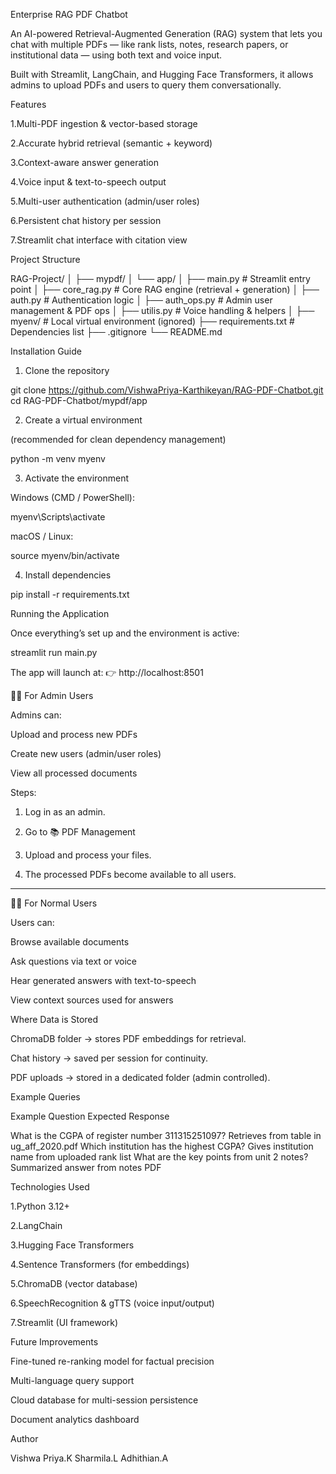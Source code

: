 Enterprise RAG PDF Chatbot

An AI-powered Retrieval-Augmented Generation (RAG) system that lets you chat with multiple PDFs — like rank lists, notes, research papers, or institutional data — using both text and voice input.

Built with Streamlit, LangChain, and Hugging Face Transformers, it allows admins to upload PDFs and users to query them conversationally.


Features

1.Multi-PDF ingestion & vector-based storage

2.Accurate hybrid retrieval (semantic + keyword)

3.Context-aware answer generation

4.Voice input & text-to-speech output

5.Multi-user authentication (admin/user roles)

6.Persistent chat history per session

7.Streamlit chat interface with citation view

Project Structure

RAG-Project/
│
├── mypdf/
│   └── app/
│       ├── main.py          # Streamlit entry point
│       ├── core_rag.py      # Core RAG engine (retrieval + generation)
│       ├── auth.py          # Authentication logic
│       ├── auth_ops.py      # Admin user management & PDF ops
│       ├── utilis.py        # Voice handling & helpers
│
├── myenv/                   # Local virtual environment (ignored)
├── requirements.txt         # Dependencies list
├── .gitignore
└── README.md


 Installation Guide

1. Clone the repository

git clone https://github.com/VishwaPriya-Karthikeyan/RAG-PDF-Chatbot.git
cd RAG-PDF-Chatbot/mypdf/app

2. Create a virtual environment

(recommended for clean dependency management)

python -m venv myenv

3. Activate the environment

Windows (CMD / PowerShell):

myenv\Scripts\activate

macOS / Linux:

source myenv/bin/activate


4. Install dependencies

pip install -r requirements.txt

 Running the Application

Once everything’s set up and the environment is active:

streamlit run main.py

The app will launch at:
👉 http://localhost:8501


👨‍💼 For Admin Users

Admins can:

Upload and process new PDFs

Create new users (admin/user roles)

View all processed documents


Steps:

1. Log in as an admin.


2. Go to 📚 PDF Management


3. Upload and process your files.


4. The processed PDFs become available to all users.




---

👩‍💻 For Normal Users

Users can:

Browse available documents

Ask questions via text or voice

Hear generated answers with text-to-speech

View context sources used for answers


 Where Data is Stored

ChromaDB folder → stores PDF embeddings for retrieval.

Chat history → saved per session for continuity.

PDF uploads → stored in a dedicated folder (admin controlled).


Example Queries

Example Question	Expected Response

What is the CGPA of register number 311315251097?	Retrieves from table in ug_aff_2020.pdf
Which institution has the highest CGPA?	Gives institution name from uploaded rank list
What are the key points from unit 2 notes?	Summarized answer from notes PDF



 Technologies Used

1.Python 3.12+

2.LangChain

3.Hugging Face Transformers

4.Sentence Transformers (for embeddings)

5.ChromaDB (vector database)

6.SpeechRecognition & gTTS (voice input/output)

7.Streamlit (UI framework)

Future Improvements

Fine-tuned re-ranking model for factual precision

Multi-language query support

Cloud database for multi-session persistence

Document analytics dashboard


Author

Vishwa Priya.K
Sharmila.L
Adhithian.A
